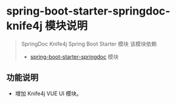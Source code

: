 # spring-boot-starter-springdoc-knife4j 模块说明

> SpringDoc Knife4j Spring Boot Starter 模块
> 该模块依赖
> * [spring-boot-starter-springdoc](../spring-boot-starter-springdoc/README.md) 模块

## 功能说明

* 增加 Knife4j VUE UI 模块。
